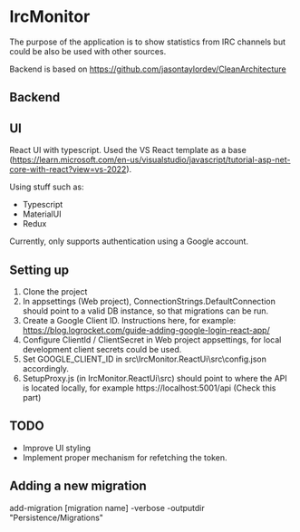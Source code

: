 # IrcMonitor

The purpose of the application is to show statistics from IRC channels but could be also be used with other sources. 

Backend is based on https://github.com/jasontaylordev/CleanArchitecture

## Backend

## UI

React UI with typescript. Used the VS React template as a base (https://learn.microsoft.com/en-us/visualstudio/javascript/tutorial-asp-net-core-with-react?view=vs-2022).

Using stuff such as:

- Typescript
- MaterialUI
- Redux

Currently, only supports authentication using a Google account. 

## Setting up
1. Clone the project
2. In appsettings (Web project), ConnectionStrings.DefaultConnection should point to a valid DB instance, so that migrations can be run.
3. Create a Google Client ID. Instructions here, for example: https://blog.logrocket.com/guide-adding-google-login-react-app/
4. Configure ClientId / ClientSecret in Web project appsettings, for local development client secrets could be used.
5. Set GOOGLE_CLIENT_ID in src\IrcMonitor.ReactUi\src\config.json accordingly.
6. SetupProxy.js (in IrcMonitor.ReactUi\src) should point to where the API is located locally, for example https://localhost:5001/api (Check this part)


## TODO

- Improve UI styling
- Implement proper mechanism for refetching the token.

## Adding a new migration

add-migration [migration name] -verbose -outputdir "Persistence/Migrations"
